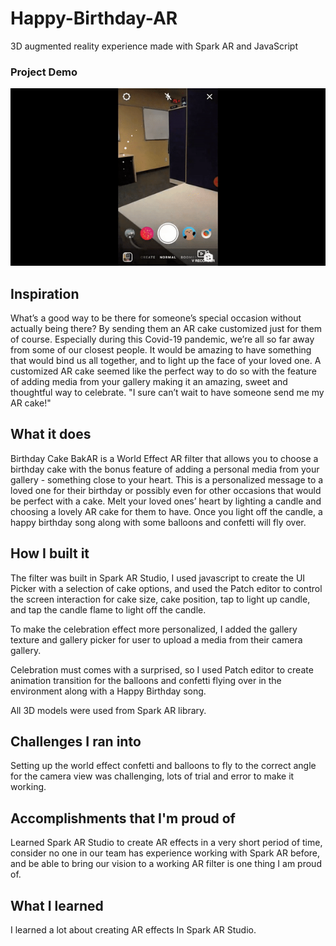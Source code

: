 # Happy-Birthday-AR
3D augmented reality experience made with Spark AR and JavaScript

### Project Demo
![BirthdayCakeAR Demo](appDemo.gif)

## Inspiration
What’s a good way to be there for someone’s special occasion without actually being there? By sending them an AR cake customized just for them of course. Especially during this Covid-19 pandemic, we’re all so far away from some of our closest people. It would be amazing to have something that would bind us all together, and to light up the face of your loved one. A customized AR cake seemed like the perfect way to do so with the feature of adding media from your gallery making it an amazing, sweet and thoughtful way to celebrate. "I sure can’t wait to have someone send me my AR cake!"

## What it does
Birthday Cake BakAR is a World Effect AR filter that allows you to choose a birthday cake with the bonus feature of adding a personal media from your gallery - something close to your heart. This is a personalized message to a loved one for their birthday or possibly even for other occasions that would be perfect with a cake. Melt your loved ones’ heart by lighting a candle and choosing a lovely AR cake for them to have. Once you light off the candle, a happy birthday song along with some balloons and confetti will fly over.

## How I built it
The filter was built in Spark AR Studio, I used javascript to create the UI Picker with a selection of cake options, and used the Patch editor to control the screen interaction for cake size, cake position, tap to light up candle, and tap the candle flame to light off the candle.

To make the celebration effect more personalized, I added the gallery texture and gallery picker for user to upload a media from their camera gallery.

Celebration must comes with a surprised, so I used Patch editor to create animation transition for the balloons and confetti flying over in the environment along with a Happy Birthday song.

All 3D models were used from Spark AR library.

## Challenges I ran into
Setting up the world effect confetti and balloons to fly to the correct angle for the camera view was challenging, lots of trial and error to make it working.

## Accomplishments that I'm proud of
Learned Spark AR Studio to create AR effects in a very short period of time, consider no one in our team has experience working with Spark AR before, and be able to bring our vision to a working AR filter is one thing I am proud of.

## What I learned
I learned a lot about creating AR effects In Spark AR Studio.
